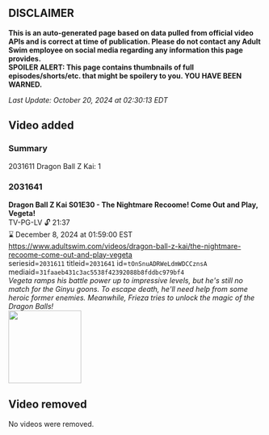 ## DISCLAIMER
**This is an auto-generated page based on data pulled from official video APIs and is correct at time of publication. Please do not contact any Adult Swim employee on social media regarding any information this page provides.**  
**SPOILER ALERT: This page contains thumbnails of full episodes/shorts/etc. that might be spoilery to you. YOU HAVE BEEN WARNED.**  

_Last Update: October 20, 2024 at 02:30:13 EDT_
## Video added
### Summary
2031611 Dragon Ball Z Kai: 1  
### 2031641
**Dragon Ball Z Kai S01E30 - The Nightmare Recoome! Come Out and Play, Vegeta!**  
TV-PG-LV 🔓 21:37  
⌛ December 8, 2024 at 01:59:00 EST  
https://www.adultswim.com/videos/dragon-ball-z-kai/the-nightmare-recoome-come-out-and-play-vegeta  
seriesid=`2031611` titleid=`2031641` id=`tOnSnuADRWeLdmWDCCznsA` mediaid=`31faaeb431c3ac5538f42392088b8fddbc979bf4`  
_Vegeta ramps his battle power up to impressive levels, but he's still no match for the Ginyu goons. To escape death, he'll need help from some heroic former enemies. Meanwhile, Frieza tries to unlock the magic of the Dragon Balls!_  
<a href="https://i.cdn.turner.com/adultswim/big/image-upload/thumbnails/thumb-2_image-155684080324217.jpg"><img src="https://i.cdn.turner.com/adultswim/big/image-upload/thumbnails/thumb-2_image-155684080324217.jpg" height="144px" /></a>
## Video removed
No videos were removed.  
